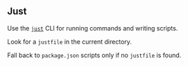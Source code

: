 ## Just

Use the [`just`](https://github.com/casey/just) CLI for running commands and writing scripts.

Look for a `justfile` in the current directory.

Fall back to `package.json` scripts only if no `justfile` is found.
